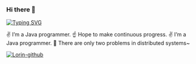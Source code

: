 ### Hi there 👋

<!--
**Kugaaa/Kugaaa** is a ✨ _special_ ✨ repository because its `README.md` (this file) appears on your GitHub profile.

Here are some ideas to get you started:

- 🔭 I’m currently working on ...
- 🌱 I’m currently learning ...
- 👯 I’m looking to collaborate on ...
- 🤔 I’m looking for help with ...
- 💬 Ask me about ...
- 📫 How to reach me: ...
- 😄 Pronouns: ...
- ⚡ Fun fact: ...
-->

[![Typing SVG](https://readme-typing-svg.demolab.com?font=Reddit+Sans&size=24&duration=3000&pause=500&color=37EAF7&center=true&vCenter=true&random=false&width=435&lines=Welcome+to+the+barren+land;Oh%2C+I+mean+my+brain)](https://git.io/typing-svg)

✌️ I’m a Java programmer.
☝️ Hope to make continuous progress.
✌️ I’m a Java programmer.
🤪 There are only two problems in distributed systems~

[![Lorin-github](https://github-readme-stats.vercel.app/api?username=Kugaaa)](https://github.com/anuraghazra/github-readme-stats)
